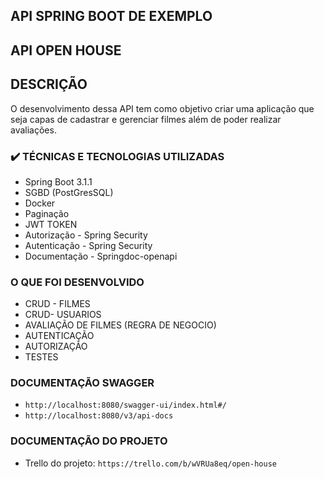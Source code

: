 ## API SPRING BOOT DE EXEMPLO

## API OPEN HOUSE

## DESCRIÇÃO
O desenvolvimento dessa API tem como objetivo criar uma aplicação que seja capas de cadastrar e gerenciar filmes além de poder realizar avaliações.

### ✔️ TÉCNICAS E TECNOLOGIAS UTILIZADAS
- Spring Boot 3.1.1
- SGBD (PostGresSQL)
- Docker
- Paginação
- JWT TOKEN
- Autorização - Spring Security
- Autenticação - Spring Security
- Documentação - Springdoc-openapi

### O QUE FOI DESENVOLVIDO
- CRUD - FILMES
- CRUD- USUARIOS
- AVALIAÇÃO DE FILMES (REGRA DE NEGOCIO)
- AUTENTICAÇÃO
- AUTORIZAÇÃO
- TESTES

### DOCUMENTAÇÃO SWAGGER
- `http://localhost:8080/swagger-ui/index.html#/`
- `http://localhost:8080/v3/api-docs`


### DOCUMENTAÇÃO DO PROJETO
- Trello do projeto: `https://trello.com/b/wVRUa8eq/open-house`